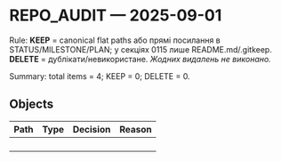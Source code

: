 ﻿# REPO_AUDIT — 2025-09-01

Rule: **KEEP** = canonical flat paths або прямі посилання в STATUS/MILESTONE/PLAN; у секціях 0115  лише README.md/.gitkeep. **DELETE** = дублікати/невикористане. _Жодних видалень не виконано._

Summary: total items = 4; KEEP = 0; DELETE = 0.

## Objects
| Path | Type | Decision | Reason |
|---|---|---|---|
|  |  |  |  |
|  |  |  |  |
|  |  |  |  |
|  |  |  |  |
